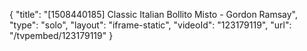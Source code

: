 {
    "title": "[1508440185] Classic Italian Bollito Misto - Gordon Ramsay",
    "type": "solo",
    "layout": "iframe-static",
    "videoId": "123179119",
    "url": "\/tvpembed\/123179119"
}